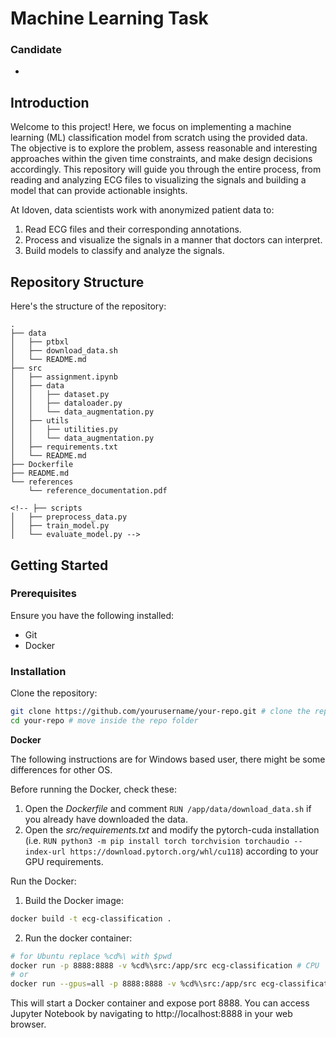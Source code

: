 # Machine Learning Task

### Candidate
-

## Introduction

Welcome to this project! Here, we focus on implementing a machine learning (ML) classification model from scratch using the provided data. The objective is to explore the problem, assess reasonable and interesting approaches within the given time constraints, and make design decisions accordingly. This repository will guide you through the entire process, from reading and analyzing ECG files to visualizing the signals and building a model that can provide actionable insights.

At Idoven, data scientists work with anonymized patient data to:
1. Read ECG files and their corresponding annotations.
2. Process and visualize the signals in a manner that doctors can interpret.
3. Build models to classify and analyze the signals.

## Repository Structure

Here's the structure of the repository:

```plaintext
.
├── data
│   ├── ptbxl
│   ├── download_data.sh
│   └── README.md
├── src
│   ├── assignment.ipynb
│   ├── data
│   │   ├── dataset.py
│   │   ├── dataloader.py
│   │   └── data_augmentation.py
│   ├── utils
│   │   ├── utilities.py
│   │   └── data_augmentation.py
│   ├── requirements.txt
│   └── README.md
├── Dockerfile
├── README.md
└── references
    └── reference_documentation.pdf

<!-- ├── scripts
│   ├── preprocess_data.py
│   ├── train_model.py
│   └── evaluate_model.py -->

```
## Getting Started

### Prerequisites

Ensure you have the following installed:
- Git
- Docker

### Installation

Clone the repository:

```bash
git clone https://github.com/yourusername/your-repo.git # clone the repo
cd your-repo # move inside the repo folder
```

**Docker** 

The following instructions are for Windows based user, there might be some differences for other OS.

Before running the Docker, check these:
1. Open the *Dockerfile* and comment ```RUN /app/data/download_data.sh``` if you already have downloaded the data.
2. Open the *src/requirements.txt* and modify the pytorch-cuda installation (i.e. ```RUN python3 -m pip install torch torchvision torchaudio --index-url https://download.pytorch.org/whl/cu118```) according to your GPU requirements.

Run the Docker:

1. Build the Docker image:

```bash
docker build -t ecg-classification .
```

2. Run the docker container:
```bash
# for Ubuntu replace %cd%\ with $pwd
docker run -p 8888:8888 -v %cd%\src:/app/src ecg-classification # CPU
# or
docker run --gpus=all -p 8888:8888 -v %cd%\src:/app/src ecg-classification # GPU
```
This will start a Docker container and expose port 8888. You can access Jupyter Notebook by navigating to http://localhost:8888 in your web browser.



